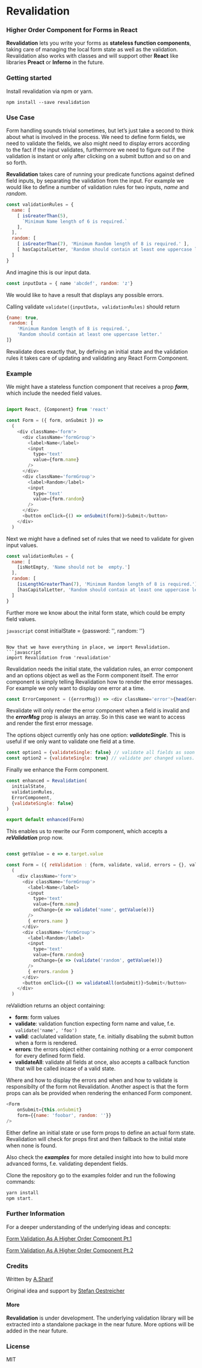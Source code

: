 # Revalidation

### Higher Order Component for Forms in React


__Revalidation__ lets you write your forms as __stateless function components__, taking care of managing the local form state
as well as the validation. Revalidation also works with classes and will support other __React__ like libraries __Preact__ or __Inferno__
in the future.


### Getting started

Install revalidation via npm or yarn.


```
npm install --save revalidation
```

### Use Case
Form handling sounds trivial sometimes, but let’s just take a second to think about what is involved in the process. 
We need to define form fields, we need to validate the fields, 
we also might need to display errors according to the fact if the input validates, 
furthermore we need to figure out if the validation is instant or only after clicking 
on a submit button and so on and so forth.

__Revalidation__ takes care of running your predicate functions against defined field inputs, by separating the validation from the input.
For example we would like to define a number of validation rules for two inputs, _name_ and _random_.

```javascript
const validationRules = {
  name: [
    [ isGreaterThan(5),
      `Minimum Name length of 6 is required.`
    ],
  ],
  random: [
    [ isGreaterThan(7), 'Minimum Random length of 8 is required.' ],
    [ hasCapitalLetter, 'Random should contain at least one uppercase letter.' ],
  ]
}
```
And imagine this is our input data.

```javascript
const inputData = { name 'abcdef', random: 'z'}
```

We would like to have a result that displays any possible errors.

Calling validate `validate({inputData, validationRules)`
should return
```javascript
{name: true, 
 random: [
    'Minimum Random length of 8 is required.', 
    'Random should contain at least one uppercase letter.' 
]}
```

Revalidate does exactly that, by defining an initial state and the validation rules it takes care of updating and validating 
any React Form Component.

### Example

We might have a stateless function component that receives a prop ___form___, which include the needed field values.

```javascript

import React, {Component} from 'react'

const Form = ({ form, onSubmit }) =>
  (
    <div className='form'>
      <div className='formGroup'>
        <label>Name</label>
        <input
          type='text'
          value={form.name}
        />
      </div>
      <div className='formGroup'>
        <label>Random</label>
        <input
          type='text'
          value={form.random}
        />
      </div>
      <button onClick={() => onSubmit(form)}>Submit</button>
    </div>
  )

```

Next we might have a defined set of rules that we need to validate for given input values.

```javascript
const validationRules = {
  name: [
    [isNotEmpty, 'Name should not be  empty.']
  ],
  random: [
    [isLengthGreaterThan(7), 'Minimum Random length of 8 is required.'],
    [hasCapitalLetter, 'Random should contain at least one uppercase letter.'],
  ]
}

```

Further more we know about the inital form state, which could be empty field values.

```javascript```
const initialState = {password: '', random: ''}
```

Now that we have everything in place, we import Revalidation.
```javascript
import Revalidation from 'revalidation'
```

Revalidation needs the initial state, the validation rules, an error component and an options object as well as the Form component itself.
The error component is simply telling Revalidation how to render the error messages.
For example we only want to display one error at a time.

```javascript
const ErrorComponent = ({errorMsg}) => <div className='error'>{head(errorMsg)}</div>
```

Revalidate will only render the error component when a field is invalid and the ___errorMsg___ prop is always an array. So in this
case we want to access and render the first error message.

The options object currently only has one option: ___validateSingle___. This is useful if we only want to validate one field
at a time.
```javascript 
const option1 = {validateSingle: false} // validate all fields as soon as the first field changes f.e.
const option2 = {validateSingle: true} // validate per changed values. 
```

Finally we enhance the Form component.
```javascript
const enhanced = Revalidation(
  initialState,
  validationRules,
  ErrorComponent,
  {validateSingle: false}
)

export default enhanced(Form)
```

This enables us to rewrite our Form component, which accepts a ___reValidation___ prop now.
```javascript

const getValue = e => e.target.value

const Form = ({ reValidation : {form, validate, valid, errors = {}, validateAll}, onSubmit }) =>
  (
    <div className='form'>
      <div className='formGroup'>
        <label>Name</label>
        <input
          type='text'
          value={form.name}
          onChange={e => validate('name', getValue(e))}
        />
        { errors.name }
      </div>
      <div className='formGroup'>
        <label>Random</label>
        <input
          type='text'
          value={form.random}
          onChange={e => (validate('random', getValue(e))}
        />
        { errors.random }
      </div>
      <button onClick={() => validateAll(onSubmit)}>Submit</button>
    </div>
  )
```

reValidtion returns an object containing:
- __form__: form values
- __validate__: validation function expecting form name and value, f.e. `validate('name', 'foo')` 
- __valid__: caclulated validation state, f.e. initially disabling the submit button when a form is rendered.
- __errors__: the errors object either containing nothing or a error component for every defined form field.
- __validateAll__: validate all fields at once, also accepts a callback function that will be called incase of a valid state.

Where and how to display the errors and when and how to validate is responsibilty of the form not Revalidation.
Another aspect is that the form props can als be provided when rendering the enhanced Form component.
```javascript
<Form
    onSubmit={this.onSubmit}
    form={{name: 'foobar', random: ''}}
/>
```

Either define an initial state or use form props to define an actual form state. Revalidation will check for props first
and then fallback to the initial state when none is found.

Also check the ___examples___ for more detailed insight into how to build more advanced forms, f.e. validating dependent fields.

Clone the repository go to the examples folder and run the following commands:
```js
yarn install
npm start.
```

### Further Information

For a deeper understanding of the underlying ideas and concepts:

[Form Validation As A Higher Order Component Pt.1](https://medium.com/javascript-inside/form-validation-as-a-higher-order-component-pt-1-83ac8fd6c1f0)

[Form Validation As A Higher Order Component Pt.2](https://medium.com/javascript-inside/form-validation-as-a-higher-order-component-pt-2-1edb7881870d)


### Credits
Written by [A.Sharif](https://twitter.com/sharifsbeat)

Original idea and support by [Stefan Oestreicher](https://twitter.com/thinkfunctional)

#### More
__Revalidation__ is under development. The underlying validation library will be extracted into a standalone package in the near 
future. More options will be added in the near future.

### License

MIT

